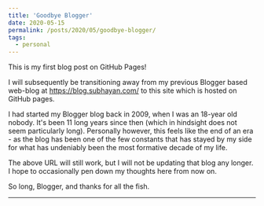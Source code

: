 ```yaml
---
title: 'Goodbye Blogger'
date: 2020-05-15
permalink: /posts/2020/05/goodbye-blogger/
tags:
  - personal
---
```


This is my first blog post on GitHub Pages!

I will subsequently be transitioning away from my previous Blogger based web-blog at <https://blog.subhayan.com/> to this site which is hosted on GitHub pages.

I had started my Blogger blog back in 2009, when I was an 18-year old nobody. It's been 11 long years since then (which in hindsight does not seem particularly long). Personally however, this feels like the end of an era - as the blog has been one of the few constants that has stayed by my side for what has undeniably been the most formative decade of my life.

The above URL will still work, but I will not be updating that blog any longer. I hope to occasionally pen down my thoughts here from now on.

So long, Blogger, and thanks for all the fish.

------
<!--stackedit_data:
eyJoaXN0b3J5IjpbMTgxODg5MTAyNiwxNzE1OTEyMTc0LDU2Mz
Q0ODgyOSwzMTg4MzE0ODFdfQ==
-->